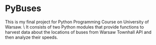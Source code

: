 # PyBuses
This is my final project for Python Programming Course on University of Warsaw. \\
It consists of two Python modules that provide functions to harvest data about the locations of buses from Warsaw Townhall API and then analyze their speeds.
